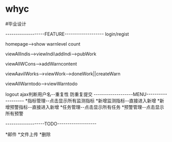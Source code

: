 whyc
====

#毕业设计

-------------------FEATURE-------------------
login/regist

homepage-->show warnlevel count

viewAllIndis-->viewIndi\addIndi-->pubWork

viewAllWCons-->addWarncontent

viewAavilWorks-->viewWork-->doneWork||createWarn

viewAllWarntodo-->viewWarntodo

logout
ajax判断用户名--重复性
防重复提交
-------------------MENU-------------------
*指标管理--点击显示所有监测指标
*新增监测指标--直接进入新增
*新增预警指标--直接进入新增
*任务管理--点击显示所有任务
*预警管理--点击显示所有预警


-------------------TODO-------------------

*邮件
*文件上传
*删除

